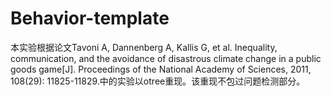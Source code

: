 # Behavior-template

本实验根据论文Tavoni A, Dannenberg A, Kallis G, et al. Inequality, communication, and the avoidance of disastrous climate change in a public goods game[J]. Proceedings of the National Academy of Sciences, 2011, 108(29): 11825-11829.中的实验以otree重现。该重现不包过问题检测部分。